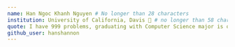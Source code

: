 ```yaml
---
name: Han Ngoc Khanh Nguyen # No longer than 28 characters
institution: University of California, Davis 🚩 # no longer than 58 characters
quote: I have 999 problems, graduating with Computer Science major is one of them. # no longer than 100 characters, avoid using quotes(") to guarantee the format remains the same.
github_user: hanshannon
---
```


